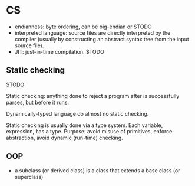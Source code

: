 # CS

- endianness: byte ordering, can be big-endian or $TODO
- interpreted language: source files are directly interpreted by the compiler (usually by constructing an abstract syntax tree from the input source file).
- JIT: just-in-time compilation. $TODO

## Static checking

[$TODO](https://www.coursera.org/lecture/programming-languages-part-b/what-is-static-checking-H25ra)

Static checking: anything done to reject a program after is successfully parses, but before it runs.

Dynamically-typed language do almost no static checking.

Static checking is usually done via a type system. Each variable, expression, has a type. Purpose: avoid misuse of primitives, enforce abstraction, avoid dynamic (run-time) checking.

## OOP

- a subclass (or derived class) is a class that extends a base class (or superclass)
